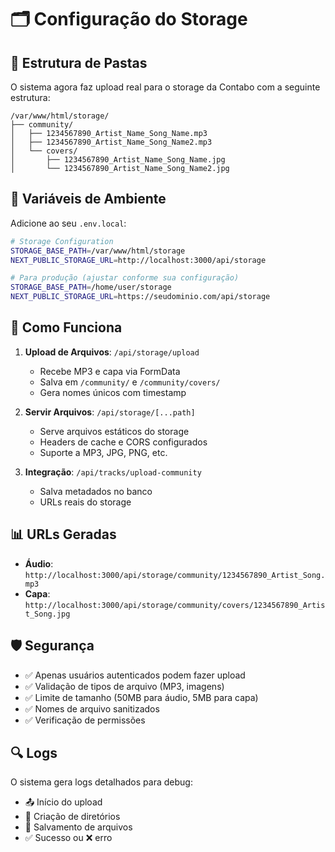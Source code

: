 # 🗂️ Configuração do Storage

## 📁 Estrutura de Pastas

O sistema agora faz upload real para o storage da Contabo com a seguinte estrutura:

```
/var/www/html/storage/
├── community/
│   ├── 1234567890_Artist_Name_Song_Name.mp3
│   ├── 1234567890_Artist_Name_Song_Name2.mp3
│   └── covers/
│       ├── 1234567890_Artist_Name_Song_Name.jpg
│       └── 1234567890_Artist_Name_Song_Name2.jpg
```

## 🔧 Variáveis de Ambiente

Adicione ao seu `.env.local`:

```bash
# Storage Configuration
STORAGE_BASE_PATH=/var/www/html/storage
NEXT_PUBLIC_STORAGE_URL=http://localhost:3000/api/storage

# Para produção (ajustar conforme sua configuração)
STORAGE_BASE_PATH=/home/user/storage
NEXT_PUBLIC_STORAGE_URL=https://seudominio.com/api/storage
```

## 🚀 Como Funciona

1. **Upload de Arquivos**: `/api/storage/upload`
   - Recebe MP3 e capa via FormData
   - Salva em `/community/` e `/community/covers/`
   - Gera nomes únicos com timestamp

2. **Servir Arquivos**: `/api/storage/[...path]`
   - Serve arquivos estáticos do storage
   - Headers de cache e CORS configurados
   - Suporte a MP3, JPG, PNG, etc.

3. **Integração**: `/api/tracks/upload-community`
   - Salva metadados no banco
   - URLs reais do storage

## 📊 URLs Geradas

- **Áudio**: `http://localhost:3000/api/storage/community/1234567890_Artist_Song.mp3`
- **Capa**: `http://localhost:3000/api/storage/community/covers/1234567890_Artist_Song.jpg`

## 🛡️ Segurança

- ✅ Apenas usuários autenticados podem fazer upload
- ✅ Validação de tipos de arquivo (MP3, imagens)
- ✅ Limite de tamanho (50MB para áudio, 5MB para capa)
- ✅ Nomes de arquivo sanitizados
- ✅ Verificação de permissões

## 🔍 Logs

O sistema gera logs detalhados para debug:
- 📤 Início do upload
- 📁 Criação de diretórios
- 💾 Salvamento de arquivos
- ✅ Sucesso ou ❌ erro


